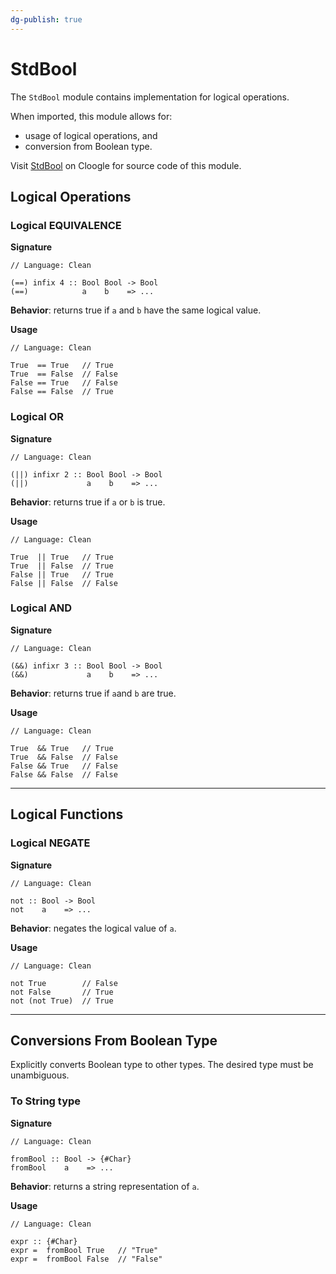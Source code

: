 ```yaml
---
dg-publish: true
---
```


# StdBool

The `StdBool` module contains implementation for logical operations.

When imported, this module allows for:
- usage of logical operations, and
- conversion from Boolean type.

Visit [StdBool](https://cloogle.org/src/#base-stdenv/StdBool;icl;line=1) on Cloogle for source code of this module.

## Logical Operations

### Logical EQUIVALENCE

**Signature**

```Clean
// Language: Clean

(==) infix 4 :: Bool Bool -> Bool
(==)            a    b    => ...
```

**Behavior**: returns true if `a` and `b` have the same logical value.

**Usage**

```Clean
// Language: Clean

True  == True   // True
True  == False  // False
False == True   // False
False == False  // True
```

### Logical OR

**Signature**

```Clean
// Language: Clean

(||) infixr 2 :: Bool Bool -> Bool
(||)             a    b    => ...
```

**Behavior**: returns true if  `a` or `b` is true.

**Usage**

```Clean
// Language: Clean

True  || True   // True
True  || False  // True
False || True   // True
False || False  // False
```

### Logical AND

**Signature**

```Clean
// Language: Clean

(&&) infixr 3 :: Bool Bool -> Bool
(&&)             a    b    => ...
```

**Behavior**: returns true if `a`and `b` are true.

**Usage**

```Clean
// Language: Clean

True  && True   // True
True  && False  // False
False && True   // False
False && False  // False
```

---

## Logical Functions

### Logical NEGATE

**Signature**

```Clean
// Language: Clean

not :: Bool -> Bool
not    a    => ...
```

**Behavior**: negates the logical value of `a`.

**Usage**

```
// Language: Clean

not True        // False
not False       // True
not (not True)  // True
```

---

## Conversions From Boolean Type

Explicitly converts Boolean type to other types.
The desired type must be unambiguous.

### To String type

**Signature**

```Clean
// Language: Clean

fromBool :: Bool -> {#Char}
fromBool    a    => ...
```

**Behavior**: returns a string representation of `a`.

**Usage**

```Clean
// Language: Clean

expr :: {#Char}
expr =  fromBool True   // "True"
expr =  fromBool False  // "False"
```